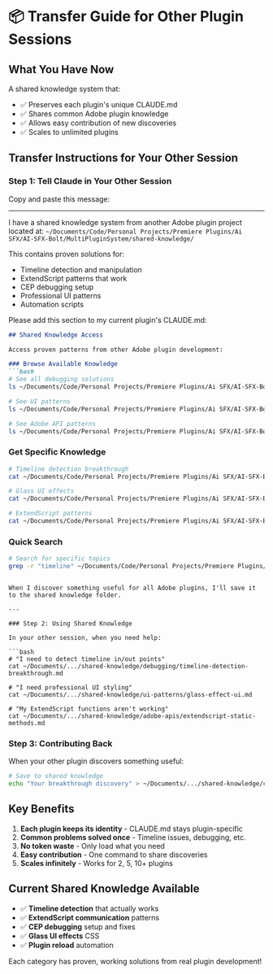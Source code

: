 # 📦 Transfer Guide for Other Plugin Sessions

## What You Have Now

A shared knowledge system that:
- ✅ Preserves each plugin's unique CLAUDE.md
- ✅ Shares common Adobe plugin knowledge
- ✅ Allows easy contribution of new discoveries
- ✅ Scales to unlimited plugins

## Transfer Instructions for Your Other Session

### Step 1: Tell Claude in Your Other Session

Copy and paste this message:

---

I have a shared knowledge system from another Adobe plugin project located at:
`~/Documents/Code/Personal Projects/Premiere Plugins/Ai SFX/AI-SFX-Bolt/MultiPluginSystem/shared-knowledge/`

This contains proven solutions for:
- Timeline detection and manipulation
- ExtendScript patterns that work
- CEP debugging setup
- Professional UI patterns
- Automation scripts

Please add this section to my current plugin's CLAUDE.md:

```markdown
## Shared Knowledge Access

Access proven patterns from other Adobe plugin development:

### Browse Available Knowledge
```bash
# See all debugging solutions
ls ~/Documents/Code/Personal Projects/Premiere Plugins/Ai SFX/AI-SFX-Bolt/MultiPluginSystem/shared-knowledge/debugging/

# See UI patterns
ls ~/Documents/Code/Personal Projects/Premiere Plugins/Ai SFX/AI-SFX-Bolt/MultiPluginSystem/shared-knowledge/ui-patterns/

# See Adobe API patterns
ls ~/Documents/Code/Personal Projects/Premiere Plugins/Ai SFX/AI-SFX-Bolt/MultiPluginSystem/shared-knowledge/adobe-apis/
```

### Get Specific Knowledge
```bash
# Timeline detection breakthrough
cat ~/Documents/Code/Personal Projects/Premiere Plugins/Ai SFX/AI-SFX-Bolt/MultiPluginSystem/shared-knowledge/debugging/timeline-detection-breakthrough.md

# Glass UI effects
cat ~/Documents/Code/Personal Projects/Premiere Plugins/Ai SFX/AI-SFX-Bolt/MultiPluginSystem/shared-knowledge/ui-patterns/glass-effect-ui.md

# ExtendScript patterns
cat ~/Documents/Code/Personal Projects/Premiere Plugins/Ai SFX/AI-SFX-Bolt/MultiPluginSystem/shared-knowledge/adobe-apis/extendscript-static-methods.md
```

### Quick Search
```bash
# Search for specific topics
grep -r "timeline" ~/Documents/Code/Personal Projects/Premiere Plugins/Ai SFX/AI-SFX-Bolt/MultiPluginSystem/shared-knowledge/
```
```

When I discover something useful for all Adobe plugins, I'll save it to the shared knowledge folder.

---

### Step 2: Using Shared Knowledge

In your other session, when you need help:

```bash
# "I need to detect timeline in/out points"
cat ~/Documents/.../shared-knowledge/debugging/timeline-detection-breakthrough.md

# "I need professional UI styling"  
cat ~/Documents/.../shared-knowledge/ui-patterns/glass-effect-ui.md

# "My ExtendScript functions aren't working"
cat ~/Documents/.../shared-knowledge/adobe-apis/extendscript-static-methods.md
```

### Step 3: Contributing Back

When your other plugin discovers something useful:

```bash
# Save to shared knowledge
echo "Your breakthrough discovery" > ~/Documents/.../shared-knowledge/category/new-discovery.md
```

## Key Benefits

1. **Each plugin keeps its identity** - CLAUDE.md stays plugin-specific
2. **Common problems solved once** - Timeline issues, debugging, etc.
3. **No token waste** - Only load what you need
4. **Easy contribution** - One command to share discoveries
5. **Scales infinitely** - Works for 2, 5, 10+ plugins

## Current Shared Knowledge Available

- ✅ **Timeline detection** that actually works
- ✅ **ExtendScript communication** patterns
- ✅ **CEP debugging** setup and fixes
- ✅ **Glass UI effects** CSS
- ✅ **Plugin reload** automation

Each category has proven, working solutions from real plugin development!